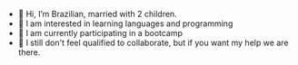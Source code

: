 - 👋 Hi, I’m Brazilian, married with 2 children.
- 👀 I am interested in learning languages and programming
- 🌱 I am currently participating in a bootcamp
- 💞️ I still don't feel qualified to collaborate, but if you want my help we are there.

<!---
Belchiorss/Belchiorss is a ✨ special ✨ repository because its `README.md` (this file) appears on your GitHub profile.
You can click the Preview link to take a look at your changes.
--->
